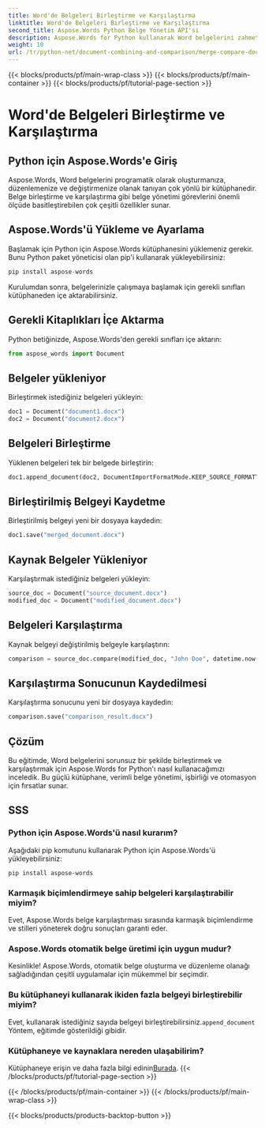 ```yaml
---
title: Word'de Belgeleri Birleştirme ve Karşılaştırma
linktitle: Word'de Belgeleri Birleştirme ve Karşılaştırma
second_title: Aspose.Words Python Belge Yönetim API'si
description: Aspose.Words for Python kullanarak Word belgelerini zahmetsizce birleştirin ve karşılaştırın. Belgeleri nasıl düzenleyeceğinizi, farklılıkları nasıl vurgulayacağınızı ve görevleri nasıl otomatikleştireceğinizi öğrenin.
weight: 10
url: /tr/python-net/document-combining-and-comparison/merge-compare-documents/
---
```


{{< blocks/products/pf/main-wrap-class >}}
{{< blocks/products/pf/main-container >}}
{{< blocks/products/pf/tutorial-page-section >}}

# Word'de Belgeleri Birleştirme ve Karşılaştırma


## Python için Aspose.Words'e Giriş

Aspose.Words, Word belgelerini programatik olarak oluşturmanıza, düzenlemenize ve değiştirmenize olanak tanıyan çok yönlü bir kütüphanedir. Belge birleştirme ve karşılaştırma gibi belge yönetimi görevlerini önemli ölçüde basitleştirebilen çok çeşitli özellikler sunar.

## Aspose.Words'ü Yükleme ve Ayarlama

Başlamak için Python için Aspose.Words kütüphanesini yüklemeniz gerekir. Bunu Python paket yöneticisi olan pip'i kullanarak yükleyebilirsiniz:

```python
pip install aspose-words
```

Kurulumdan sonra, belgelerinizle çalışmaya başlamak için gerekli sınıfları kütüphaneden içe aktarabilirsiniz.

## Gerekli Kitaplıkları İçe Aktarma

Python betiğinizde, Aspose.Words'den gerekli sınıfları içe aktarın:

```python
from aspose_words import Document
```

## Belgeler yükleniyor

Birleştirmek istediğiniz belgeleri yükleyin:

```python
doc1 = Document("document1.docx")
doc2 = Document("document2.docx")
```

## Belgeleri Birleştirme

Yüklenen belgeleri tek bir belgede birleştirin:

```python
doc1.append_document(doc2, DocumentImportFormatMode.KEEP_SOURCE_FORMATTING)
```

## Birleştirilmiş Belgeyi Kaydetme

Birleştirilmiş belgeyi yeni bir dosyaya kaydedin:

```python
doc1.save("merged_document.docx")
```

## Kaynak Belgeler Yükleniyor

Karşılaştırmak istediğiniz belgeleri yükleyin:

```python
source_doc = Document("source_document.docx")
modified_doc = Document("modified_document.docx")
```

## Belgeleri Karşılaştırma

Kaynak belgeyi değiştirilmiş belgeyle karşılaştırın:

```python
comparison = source_doc.compare(modified_doc, "John Doe", datetime.now())
```

## Karşılaştırma Sonucunun Kaydedilmesi

Karşılaştırma sonucunu yeni bir dosyaya kaydedin:

```python
comparison.save("comparison_result.docx")
```

## Çözüm

Bu eğitimde, Word belgelerini sorunsuz bir şekilde birleştirmek ve karşılaştırmak için Aspose.Words for Python'ı nasıl kullanacağımızı inceledik. Bu güçlü kütüphane, verimli belge yönetimi, işbirliği ve otomasyon için fırsatlar sunar.

## SSS

### Python için Aspose.Words'ü nasıl kurarım?

Aşağıdaki pip komutunu kullanarak Python için Aspose.Words'ü yükleyebilirsiniz:
```
pip install aspose-words
```

### Karmaşık biçimlendirmeye sahip belgeleri karşılaştırabilir miyim?

Evet, Aspose.Words belge karşılaştırması sırasında karmaşık biçimlendirme ve stilleri yöneterek doğru sonuçları garanti eder.

### Aspose.Words otomatik belge üretimi için uygun mudur?

Kesinlikle! Aspose.Words, otomatik belge oluşturma ve düzenleme olanağı sağladığından çeşitli uygulamalar için mükemmel bir seçimdir.

### Bu kütüphaneyi kullanarak ikiden fazla belgeyi birleştirebilir miyim?

Evet, kullanarak istediğiniz sayıda belgeyi birleştirebilirsiniz.`append_document` Yöntem, eğitimde gösterildiği gibidir.

### Kütüphaneye ve kaynaklara nereden ulaşabilirim?

 Kütüphaneye erişin ve daha fazla bilgi edinin[Burada](https://releases.aspose.com/words/python/).
{{< /blocks/products/pf/tutorial-page-section >}}

{{< /blocks/products/pf/main-container >}}
{{< /blocks/products/pf/main-wrap-class >}}

{{< blocks/products/products-backtop-button >}}
